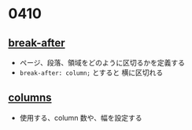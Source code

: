 # 0410

## [break-after](https://developer.mozilla.org/ja/docs/Web/CSS/break-after)

- ページ、段落、領域をどのように区切るかを定義する
- `break-after: column;` とすると 横に区切れる

## [columns](https://developer.mozilla.org/ja/docs/Web/CSS/columns)

- 使用する、column 数や、幅を設定する
